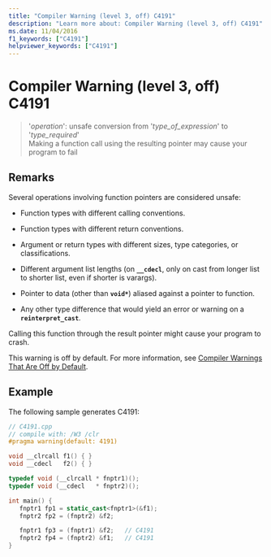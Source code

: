 ```yaml
---
title: "Compiler Warning (level 3, off) C4191"
description: "Learn more about: Compiler Warning (level 3, off) C4191"
ms.date: 11/04/2016
f1_keywords: ["C4191"]
helpviewer_keywords: ["C4191"]
---
```

# Compiler Warning (level 3, off) C4191

> '*operation*': unsafe conversion from '*type_of_expression*' to '*type_required*'<br/>Making a function call using the resulting pointer may cause your program to fail

## Remarks

Several operations involving function pointers are considered unsafe:

- Function types with different calling conventions.

- Function types with different return conventions.

- Argument or return types with different sizes, type categories, or classifications.

- Different argument list lengths (on **`__cdecl`**, only on cast from longer list to shorter list, even if shorter is varargs).

- Pointer to data (other than **`void*`**) aliased against a pointer to function.

- Any other type difference that would yield an error or warning on a **`reinterpret_cast`**.

Calling this function through the result pointer might cause your program to crash.

This warning is off by default. For more information, see [Compiler Warnings That Are Off by Default](../../preprocessor/compiler-warnings-that-are-off-by-default.md).

## Example

The following sample generates C4191:

```cpp
// C4191.cpp
// compile with: /W3 /clr
#pragma warning(default: 4191)

void __clrcall f1() { }
void __cdecl   f2() { }

typedef void (__clrcall * fnptr1)();
typedef void (__cdecl   * fnptr2)();

int main() {
   fnptr1 fp1 = static_cast<fnptr1>(&f1);
   fnptr2 fp2 = (fnptr2) &f2;

   fnptr1 fp3 = (fnptr1) &f2;   // C4191
   fnptr2 fp4 = (fnptr2) &f1;   // C4191
}
```
